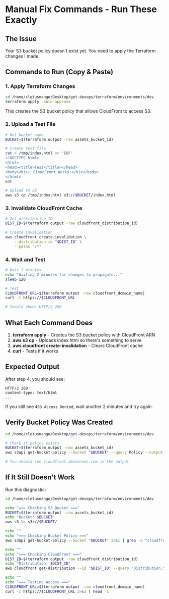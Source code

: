# Manual Fix Commands - Run These Exactly

## The Issue
Your S3 bucket policy doesn't exist yet. You need to apply the Terraform changes I made.

## Commands to Run (Copy & Paste)

### 1. Apply Terraform Changes
```bash
cd /home/cletusmangu/Desktop/get-devops/terraform/environments/dev
terraform apply -auto-approve
```

This creates the S3 bucket policy that allows CloudFront to access S3.

### 2. Upload a Test File
```bash
# Get bucket name
BUCKET=$(terraform output -raw assets_bucket_id)

# Create test file
cat > /tmp/index.html << 'EOF'
<!DOCTYPE html>
<html>
<head><title>Test</title></head>
<body><h1>✅ CloudFront Works!</h1></body>
</html>
EOF

# Upload to S3
aws s3 cp /tmp/index.html s3://$BUCKET/index.html
```

### 3. Invalidate CloudFront Cache
```bash
# Get distribution ID
DIST_ID=$(terraform output -raw cloudfront_distribution_id)

# Create invalidation
aws cloudfront create-invalidation \
    --distribution-id "$DIST_ID" \
    --paths "/*"
```

### 4. Wait and Test
```bash
# Wait 2 minutes
echo "Waiting 2 minutes for changes to propagate..."
sleep 120

# Test
CLOUDFRONT_URL=$(terraform output -raw cloudfront_domain_name)
curl -I https://$CLOUDFRONT_URL

# Should show: HTTP/2 200
```

## What Each Command Does

1. **terraform apply** - Creates the S3 bucket policy with CloudFront ARN
2. **aws s3 cp** - Uploads index.html so there's something to serve
3. **aws cloudfront create-invalidation** - Clears CloudFront cache
4. **curl** - Tests if it works

## Expected Output

After step 4, you should see:
```
HTTP/2 200
content-type: text/html
...
```

If you still see `403 Access Denied`, wait another 2 minutes and try again.

## Verify Bucket Policy Was Created

```bash
cd /home/cletusmangu/Desktop/get-devops/terraform/environments/dev

# Check if policy exists
BUCKET=$(terraform output -raw assets_bucket_id)
aws s3api get-bucket-policy --bucket "$BUCKET" --query Policy --output text | jq

# You should see cloudfront.amazonaws.com in the output
```

## If It Still Doesn't Work

Run this diagnostic:
```bash
cd /home/cletusmangu/Desktop/get-devops/terraform/environments/dev

echo "=== Checking S3 Bucket ==="
BUCKET=$(terraform output -raw assets_bucket_id)
echo "Bucket: $BUCKET"
aws s3 ls s3://$BUCKET/

echo ""
echo "=== Checking Bucket Policy ==="
aws s3api get-bucket-policy --bucket "$BUCKET" 2>&1 | grep -q "cloudfront" && echo "✅ Policy exists" || echo "❌ Policy missing"

echo ""
echo "=== Checking CloudFront ==="
DIST_ID=$(terraform output -raw cloudfront_distribution_id)
echo "Distribution: $DIST_ID"
aws cloudfront get-distribution --id "$DIST_ID" --query 'Distribution.Status' --output text

echo ""
echo "=== Testing Access ==="
CLOUDFRONT_URL=$(terraform output -raw cloudfront_domain_name)
curl -I https://$CLOUDFRONT_URL 2>&1 | head -1
```

